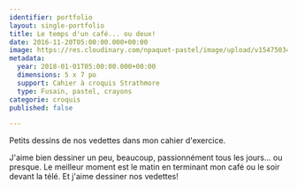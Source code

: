 ```yaml
---
identifier: portfolio
layout: single-portfolio
title: Le temps d'un café... ou deux!
date: 2016-11-20T05:00:00.000+00:00
image: https://res.cloudinary.com/npaquet-pastel/image/upload/v1547503472/IMG_6457.jpg
metadata:
  year: 2018-01-01T05:00:00.000+00:00
  dimensions: 5 x 7 po
  support: Cahier à croquis Strathmore
  type: Fusain, pastel, crayons
categorie: croquis
published: false

---
```

Petits dessins de nos vedettes dans mon cahier d'exercice. 

J'aime bien dessiner un peu, beaucoup, passionnément tous les jours... ou presque. Le meilleur moment est le matin en terminant mon café ou le soir devant la télé. Et j'aime dessiner nos vedettes!